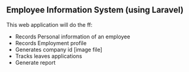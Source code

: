 ## Employee Information System (using Laravel)

This web application will do the ff:
- Records Personal information of an employee
- Records Employment profile
- Generates company id [image file]
- Tracks leaves applications
- Generate report
